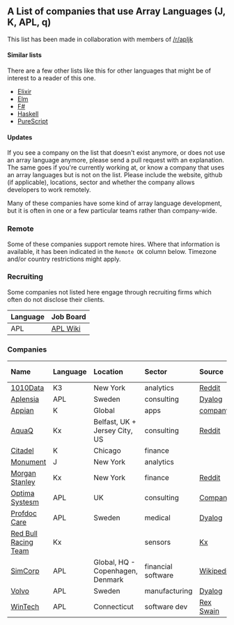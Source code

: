 ## A List of companies that use Array Languages (J, K, APL, q)
This list has been made in collaboration with members of [/r/apljk](https://www.reddit.com/r/apljk)

#### Similar lists

There are a few other lists like this for other languages that might be of interest to a reader of this one.

* [Elixir](https://github.com/beam-community/elixir-companies)
* [Elm](https://github.com/jah2488/elm-companies)
* [F#](https://github.com/Kavignon/fsharp-companies)
* [Haskell](https://github.com/erkmos/haskell-companies)
* [PureScript](https://github.com/ajnsit/purescript-companies)

#### Updates
If you see a company on the list that doesn't exist anymore, or does not use an array language anymore, please send a pull request with an explanation. The same goes if you're currently working at, or know a company that uses an array languages but is not on the list. Please include the website, github (if applicable), locations, sector and whether the company allows developers to work remotely.

Many of these companies have some kind of array language development, but it is often in one or a few particular teams rather than company-wide.

### Remote

Some of these companies support remote hires. Where that information is available, it has been indicated in the `Remote OK` column below. Timezone and/or country restrictions might apply.

### Recruiting

Some companies not listed here engage through recruiting firms which often do not disclose their clients.

| Language | Job Board |
| :------- | :------- |
| APL | [APL Wiki](https://aplwiki.com/wiki/Talk:Jobs) |

### Companies

| Name | Language | Location | Sector | Source | Remote OK? |
| :--- | :------- | :------- | :----- | :----- | :--------- |
| [1010Data](https://www.1010data.com) | K3 | New York | analytics | [Reddit](https://www.reddit.com/r/apljk/comments/o60i7r/list_of_companies_using_j_k_apl_array_languages/) | yes |
| [Aplensia](http://aplensia.com) | APL | Sweden | consulting | [Dyalog](https://www.dyalog.com/case-studies/customisation.htm) |  |
| [Appian](https://appian.com) | K | Global | apps | [company](https://docs.appian.com/suite/help/17.2/Requesting_and_Installing_a_license.html) | yes |
| [AquaQ](https://www.aquaq.co.uk) | Kx | Belfast, UK + Jersey City, US | consulting | [Reddit](https://www.reddit.com/r/apljk/comments/o60i7r/list_of_companies_using_j_k_apl_array_languages/) | |
| [Citadel](https://www.citadel.com) | K | Chicago | finance | | |
| [Monument](https://www.monument.ai) | J | New York | analytics | | some |
| [Morgan Stanley](https://www.morganstanley.com) | Kx | New York | finance | [Reddit](https://www.reddit.com/r/apljk/comments/o60i7r/list_of_companies_using_j_k_apl_array_languages/) | |
| [Optima Systesm](https://optima-systems.co.uk/) | APL | UK | consulting | [Company](https://optima-systems.co.uk/apl-consultancy/) |  |
| [Profdoc Care](https://profdoccare.se) | APL | Sweden | medical | [Dyalog](https://www.dyalog.com/case-studies/healthcare.htm) |  |
| [Red Bull Racing Team](https://www.redbull.com/int-en/redbullracing) | Kx | | sensors | [Kx](https://kx.com/blog/aston-martin-redbull/) | |
| [SimCorp](https://www.simcorp.com/) | APL | Global, HQ - Copenhagen, Denmark | financial software | [Wikipedia](https://en.wikipedia.org/wiki/SimCorp) | | 
| [Volvo](https://www.volvogroup.com/) | APL | Sweden | manufacturing | [Dyalog](https://www.dyalog.com/case-studies/index.htm) |  |
| [WinTech](https://www.winklevoss.com) | APL | Connecticut | software dev | [Rex Swain](http://www.rexswain.com/resume.html) |  |
